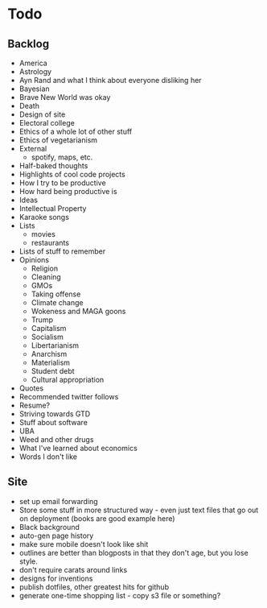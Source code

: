 # Todo

## Backlog

- America
- Astrology
- Ayn Rand and what I think about everyone disliking her
- Bayesian
- Brave New World was okay
- Death
- Design of site
- Electoral college
- Ethics of a whole lot of other stuff
- Ethics of vegetarianism
- External
    - spotify, maps, etc.
- Half-baked thoughts
- Highlights of cool code projects
- How I try to be productive
- How hard being productive is
- Ideas
- Intellectual Property
- Karaoke songs
- Lists
    - movies
    - restaurants
- Lists of stuff to remember
- Opinions
    - Religion
    - Cleaning
    - GMOs
    - Taking offense
    - Climate change
    - Wokeness and MAGA goons
    - Trump
    - Capitalism
    - Socialism
    - Libertarianism
    - Anarchism
    - Materialism
    - Student debt
    - Cultural appropriation
- Quotes
- Recommended twitter follows
- Resume?
- Striving towards GTD
- Stuff about software
- UBA
- Weed and other drugs
- What I've learned about economics
- Words I don't like




## Site

- set up email forwarding
- Store some stuff in more structured way - even just text files that go out on deployment (books are good example here)
- Black background
- auto-gen page history
- make sure mobile doesn't look like shit
- outlines are better than blogposts in that they don't age, but you lose style.
- don't require carats around links
- designs for inventions
- publish dotfiles, other greatest hits for github
- generate one-time shopping list - copy s3 file or something?







